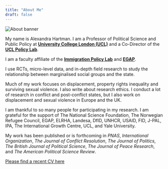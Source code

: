```yaml
---
title: "About Me"
draft: false
---
```

![About banner](/img/about/forest_species_banner.jpg)


My name is Alexandra Hartman. I am a Professor of Political Science and Public Policy at **[University College London (UCL)](https://www.ucl.ac.uk/social-historical-sciences/political-science)** and a Co-Director of the **[UCL Policy Lab](https://www.ucl.ac.uk/policy-lab/)**. 

I am a faculty affiliate of the **[Immigration Policy Lab](https://immigrationlab.org)** and **[EGAP](https://egap.org)**.

I use RCTs, micro-level data, and in-depth field research to study the relationship between marginalised social groups and the state. 

Much of my work focuses on displacement, property rights inequality and surviving sexual violence. I also write about research ethics.  I conduct a lot of research in conflict and post-conflict states, but I also work on displacement and sexual violence in Europe and the UK.

I am thankful to so many people for participating in my research. I am grateful for the support of The National Science Foundation, The Norwegian Refugee Council, EGAP, ELRHA, Landesa, DfID, UNHCR, USAID, FID, J-PAL, IPA, The International Growth Centre, UCL, and Yale University. 

My work has been published or is forthcoming in *PNAS*, *International Organization*, *The Journal of Conflict Resolution*, *The Journal of Politics*, *The British 
Journal of Political Science*, *The Journal of Peace Research*, and *The 
American Political Science Review*.


[Please find a recent CV here](/cv/Hartman_CV_2025.pdf)


